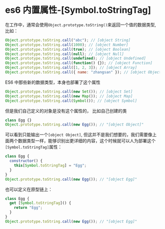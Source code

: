 <!-- Date: 2018-06-28 20:50:56 -->

# es6 内置属性-[Symbol.toStringTag]

在工作中，通常会使用`Object.prototype.toString()`来返回一个值的数据类型, 比如：

```js
Object.prototype.toString.call("abc"); // [object String]
Object.prototype.toString.call(1000); // [object Number]
Object.prototype.toString.call(true); // [object Boolean]
Object.prototype.toString.call(null); // [object Null]
Object.prototype.toString.call(undefined); // [object Undefined]
Object.prototype.toString.call(function() {}); // [object Function]
Object.prototype.toString.call([1, 2, 3]); // [object Array]
Object.prototype.toString.call({ name: "zhangsan" }); // [object Object]
```

ES6 中那些新的数据类型，本身也部署了这个属性

```js
Object.prototype.toString.call(new Set()); // [object Set]
Object.prototype.toString.call(new Map()); // [object Map]
Object.prototype.toString.call(Symbol()); // [object Symbol]
```

但是我们自己定义的对象是没有这个属性的， 比如自己创建的类

```js
class Egg {}
Object.prototype.toString.call(new Egg()); // "[object Object]"
```

可以看到只能输出一个`[object Object]`, 但这并不是我们想要的，我们需要像上面两个数据类型一样，能够识别出更详细的内容，这个时候就可以人为部署这个`[Symbol.toStringTag]`属性：

```js
class Egg {
  constructor() {
    this[Symbol.toStringTag] = "Egg";
  }
}
Object.prototype.toString.call(new Egg()); // "[object Egg]"
```

也可以定义在原型链上：

```js
class Egg {
  get [Symbol.toStringTag]() {
    return "Egg";
  }
}
Object.prototype.toString.call(new Egg()); // "[object Egg]"
```
